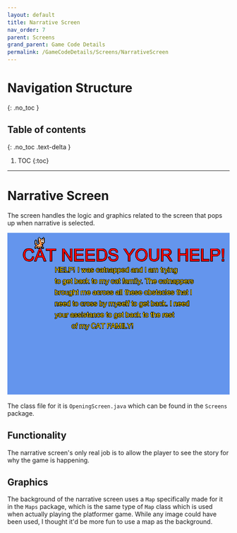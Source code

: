```yaml
---
layout: default
title: Narrative Screen
nav_order: 7
parent: Screens
grand_parent: Game Code Details
permalink: /GameCodeDetails/Screens/NarrativeScreen
---
```


# Navigation Structure
{: .no_toc }

## Table of contents
{: .no_toc .text-delta }

1. TOC
{:toc}

---

# Narrative Screen

The screen handles the logic and graphics related to the screen that pops up when narrative is selected.

![narrative-screen.PNG](../../../assets/images/narrative-screen.PNG)

The class file for it is `OpeningScreen.java` which can be found in the `Screens` package.

## Functionality

The narrative screen's only real job is to allow the player to see the story for why the game is happening.

## Graphics

The background of the narrative screen uses a `Map` specifically made for it in the `Maps` package, which is the same type of `Map` class which
is used when actually playing the platformer game. While any image could have been used, I thought it'd be more fun to use a map as the background.
